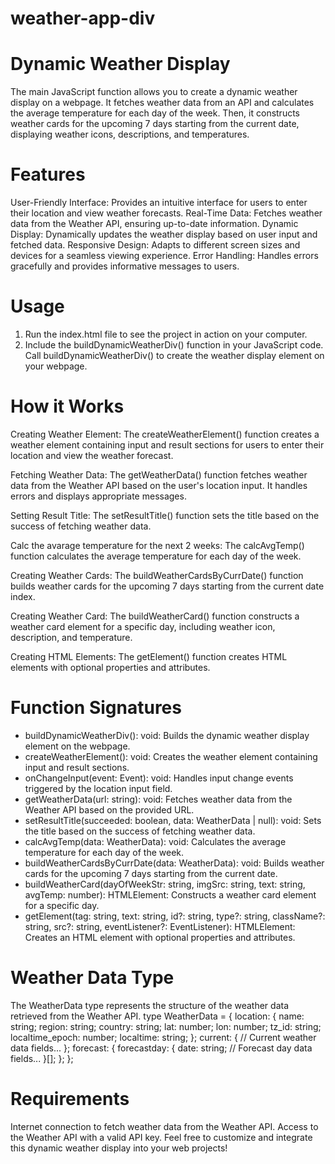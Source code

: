 # weather-app-div
 

# Dynamic Weather Display

The main JavaScript function allows you to create a dynamic weather display on a webpage. It fetches weather data from an API and calculates the average temperature for each day of the week. Then, it constructs weather cards for the upcoming 7 days starting from the current date, displaying weather icons, descriptions, and temperatures.

# Features
User-Friendly Interface: Provides an intuitive interface for users to enter their location and view weather forecasts.
Real-Time Data: Fetches weather data from the Weather API, ensuring up-to-date information.
Dynamic Display: Dynamically updates the weather display based on user input and fetched data.
Responsive Design: Adapts to different screen sizes and devices for a seamless viewing experience.
Error Handling: Handles errors gracefully and provides informative messages to users.

# Usage
1. Run the index.html file to see the project in action on your computer.
2. Include the buildDynamicWeatherDiv() function in your JavaScript code.
Call buildDynamicWeatherDiv() to create the weather display element on your webpage.

# How it Works
Creating Weather Element: The createWeatherElement() function creates a weather element containing input and result sections for users to enter their location and view the weather forecast.

Fetching Weather Data: The getWeatherData() function fetches weather data from the Weather API based on the user's location input. It handles errors and displays appropriate messages.

Setting Result Title: The setResultTitle() function sets the title based on the success of fetching weather data.

Calc the avarage temperature for the next 2 weeks: The calcAvgTemp() function calculates the average temperature for each day of the week.

Creating Weather Cards: The buildWeatherCardsByCurrDate() function builds weather cards for the upcoming 7 days starting from the current date index.

Creating Weather Card: The buildWeatherCard() function constructs a weather card element for a specific day, including weather icon, description, and temperature.


Creating HTML Elements: The getElement() function creates HTML elements with optional properties and attributes.

# Function Signatures
- buildDynamicWeatherDiv(): void: Builds the dynamic weather display element on the webpage.
- createWeatherElement(): void: Creates the weather element containing input and result sections.
- onChangeInput(event: Event): void: Handles input change events triggered by the location input field.
- getWeatherData(url: string): void: Fetches weather data from the Weather API based on the provided URL.
- setResultTitle(succeeded: boolean, data: WeatherData | null): void: Sets the title based on the success of fetching weather data.
- calcAvgTemp(data: WeatherData): void: Calculates the average temperature for each day of the week.
- buildWeatherCardsByCurrDate(data: WeatherData): void: Builds weather cards for the upcoming 7 days starting from the current date.
- buildWeatherCard(dayOfWeekStr: string, imgSrc: string, text: string, avgTemp: number): HTMLElement: Constructs a weather card element for a specific day.
- getElement(tag: string, text: string, id?: string, type?: string, className?: string, src?: string, eventListener?: EventListener): HTMLElement: Creates an HTML element with optional properties and attributes.

# Weather Data Type
The WeatherData type represents the structure of the weather data retrieved from the Weather API.
type WeatherData = {
    location: {
        name: string;
        region: string;
        country: string;
        lat: number;
        lon: number;
        tz_id: string;
        localtime_epoch: number;
        localtime: string;
    };
    current: {
        // Current weather data fields...
    };
    forecast: {
        forecastday: {
            date: string;
            // Forecast day data fields...
        }[];
    };
};

# Requirements
Internet connection to fetch weather data from the Weather API.
Access to the Weather API with a valid API key.
Feel free to customize and integrate this dynamic weather display into your web projects!

